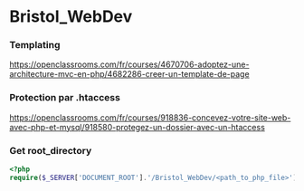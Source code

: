 # Bristol_WebDev

### Templating
https://openclassrooms.com/fr/courses/4670706-adoptez-une-architecture-mvc-en-php/4682286-creer-un-template-de-page

### Protection par .htaccess
https://openclassrooms.com/fr/courses/918836-concevez-votre-site-web-avec-php-et-mysql/918580-protegez-un-dossier-avec-un-htaccess

### Get root_directory
```php
<?php
require($_SERVER['DOCUMENT_ROOT'].'/Bristol_WebDev/<path_to_php_file>');

```
